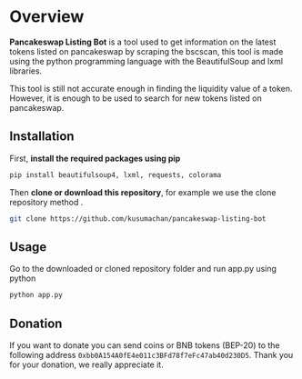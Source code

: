 # Overview

**Pancakeswap Listing Bot** is a tool used to get information on the latest tokens listed on pancakeswap by scraping the bscscan, this tool is made using the python programming language with the BeautifulSoup and lxml libraries. 

This tool is still not accurate enough in finding the liquidity value of a token. However, it is enough to be used to search for new tokens listed on pancakeswap. 

## Installation

First, **install the required packages using pip**

```bash
pip install beautifulsoup4, lxml, requests, colorama
```

Then **clone or download this repository**, for example we use the clone repository method .

```sh
git clone https://github.com/kusumachan/pancakeswap-listing-bot
```

## Usage
Go to the downloaded or cloned repository folder and run app.py using python 
```bash
python app.py
```

## Donation
If you want to donate you can send coins or BNB tokens (BEP-20) to the following address `0xbb0A154A0fE4e011c3BFd78f7eFc47ab40d230D5`. Thank you for your donation, we really appreciate it. 